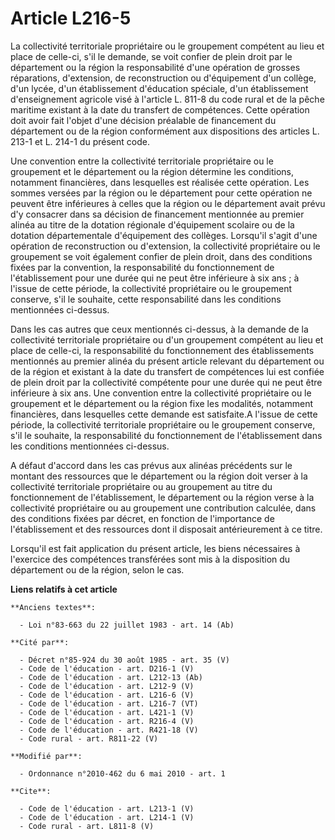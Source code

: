# Article L216-5

La collectivité territoriale propriétaire ou le groupement compétent au lieu et place de celle-ci, s'il le demande, se voit
confier de plein droit par le département ou la région la responsabilité d'une opération de grosses réparations, d'extension,
de reconstruction ou d'équipement d'un collège, d'un lycée, d'un établissement d'éducation spéciale, d'un établissement
d'enseignement agricole visé à l'article L. 811-8 du code rural et de la pêche maritime existant à la date du transfert de
compétences. Cette opération doit avoir fait l'objet d'une décision préalable de financement du département ou de la région
conformément aux dispositions des articles L. 213-1 et L. 214-1 du présent code. 

Une convention entre la collectivité territoriale propriétaire ou le groupement et le département ou la région détermine les
conditions, notamment financières, dans lesquelles est réalisée cette opération. Les sommes versées par la région ou le
département pour cette opération ne peuvent être inférieures à celles que la région ou le département avait prévu d'y
consacrer dans sa décision de financement mentionnée au premier alinéa au titre de la dotation régionale d'équipement
scolaire ou de la dotation départementale d'équipement des collèges. Lorsqu'il s'agit d'une opération de reconstruction ou
d'extension, la collectivité propriétaire ou le groupement se voit également confier de plein droit, dans des conditions
fixées par la convention, la responsabilité du fonctionnement de l'établissement pour une durée qui ne peut être inférieure à
six ans ; à l'issue de cette période, la collectivité propriétaire ou le groupement conserve, s'il le souhaite, cette
responsabilité dans les conditions mentionnées ci-dessus. 

Dans les cas autres que ceux mentionnés ci-dessus, à la demande de la collectivité territoriale propriétaire ou d'un
groupement compétent au lieu et place de celle-ci, la responsabilité du fonctionnement des établissements mentionnés au
premier alinéa du présent article relevant du département ou de la région et existant à la date du transfert de compétences
lui est confiée de plein droit par la collectivité compétente pour une durée qui ne peut être inférieure à six ans. Une
convention entre la collectivité propriétaire ou le groupement et le département ou la région fixe les modalités, notamment
financières, dans lesquelles cette demande est satisfaite.A l'issue de cette période, la collectivité territoriale
propriétaire ou le groupement conserve, s'il le souhaite, la responsabilité du fonctionnement de l'établissement dans les
conditions mentionnées ci-dessus.

A défaut d'accord dans les cas prévus aux alinéas précédents sur le montant des ressources que le département ou la région
doit verser à la collectivité territoriale propriétaire ou au groupement au titre du fonctionnement de l'établissement, le
département ou la région verse à la collectivité propriétaire ou au groupement une contribution calculée, dans des conditions
fixées par décret, en fonction de l'importance de l'établissement et des ressources dont il disposait antérieurement à ce
titre. 

Lorsqu'il est fait application du présent article, les biens nécessaires à l'exercice des compétences transférées sont mis à
la disposition du département ou de la région, selon le cas.

**Liens relatifs à cet article**

	**Anciens textes**:

	  - Loi n°83-663 du 22 juillet 1983 - art. 14 (Ab)

	**Cité par**:

	  - Décret n°85-924 du 30 août 1985 - art. 35 (V)
	  - Code de l'éducation - art. D216-1 (V)
	  - Code de l'éducation - art. L212-13 (Ab)
	  - Code de l'éducation - art. L212-9 (V)
	  - Code de l'éducation - art. L216-6 (V)
	  - Code de l'éducation - art. L216-7 (VT)
	  - Code de l'éducation - art. L421-1 (V)
	  - Code de l'éducation - art. R216-4 (V)
	  - Code de l'éducation - art. R421-18 (V)
	  - Code rural - art. R811-22 (V)

	**Modifié par**:

	  - Ordonnance n°2010-462 du 6 mai 2010 - art. 1

	**Cite**:

	  - Code de l'éducation - art. L213-1 (V)
	  - Code de l'éducation - art. L214-1 (V)
	  - Code rural - art. L811-8 (V)
